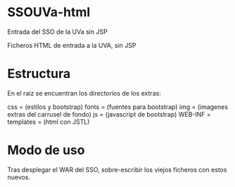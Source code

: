 SSOUVa-html
===========

Entrada del SSO de la UVa sin JSP

Ficheros HTML de entrada a la UVA, sin JSP

Estructura
==========
En el raiz se encuentran los directorios de los extras:

css = (estilos y bootstrap)
fonts = (fuentes para bootstrap)
img = (imagenes extras del carrusel de fondo)
js = (javascript de bootstrap)
WEB-INF = templates = (html con JSTL)

Modo de uso
===========
Tras desplegar el WAR del SSO, sobre-escribir los viejos ficheros con estos nuevos.
